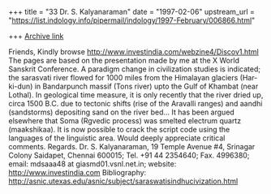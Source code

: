 +++
title = "33 Dr. S. Kalyanaraman"
date = "1997-02-06"
upstream_url = "https://list.indology.info/pipermail/indology/1997-February/006866.html"

+++
[Archive link](https://list.indology.info/pipermail/indology/1997-February/006866.html)

Friends,
Kindly browse http://www.investindia.com/webzine4/Discov1.html
The pages are based on the presentation made by me at the
X World Sanskrit Conference. A paradigm change in civilization
studies is indicated; the sarasvati river flowed for 1000 miles
from the Himalayan glaciers (Har-ki-dun) in Bandarpunch massif
(Tons river) upto the Gulf of Khambat (near Lothal). In geological
time measure, it is only recently that the river dried up, circa 1500 B.C.
due to tectonic shifts (rise of the Aravalli ranges) and aandhi 
(sandstorms) depositing sand on the river bed... It has been argued
elsewhere that Soma (Rgvedic process) was smelted electrum quartz
(maakshikaa).
It is now possible to crack the script code using the languages
of the linguistic area. 
Would deeply appreciate critical comments.
Regards. Dr. S. Kalyanaraman, 19 Temple Avenue #4, Srinagar Colony 
Saidapet, Chennai 600015; Tel. +91 44 2354640; Fax. 4996380; email:
mdsaaa48 at giasmd01.vsnl.net.in; website: http://www.investindia.com
Bibliography: 
http://asnic.utexas.edu/asnic/subject/saraswatisindhucivization.html




